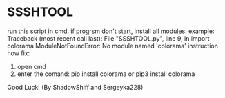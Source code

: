 # SSSHTOOL
run this script in cmd.
if progrsm don't start, install all modules.
example:
Traceback (most recent call last):
  File "SSSHTOOL.py", line 9, in <module>
    import colorama
ModuleNotFoundError: No module named 'colorama'
instruction how fix:
1. open cmd
2. enter the comand:
pip install colorama
or
pip3 install colorama


Good Luck!
(By ShadowShiff and Sergeyka228)
